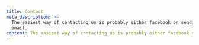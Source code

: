 ```yaml
---
title: Contact
meta_description: >-
  The easiest way of contacting us is probably either facebook or sending an
  email.
content: The easiest way of contacting us is probably either facebook or sending an email. Our Facebook group is also used for communication, Please join the group [here!](https://www.facebook.com/groups/tamperedebatesociety/) We send reminders and announcements about our events and weekly meetings also on Telegram. You can join the group [here.](https://t.me/tamperedebatesociety)
---
```

